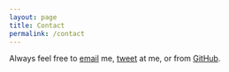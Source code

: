 ```yaml
---
layout: page
title: Contact
permalink: /contact
---
```


Always feel free to [email](mailto:hqing2-c@my.cityu.edu.hk') me, [tweet](https://twitter.com/HongbinQing) at me, or from [GitHub](https://github.com/hongbinqing).
